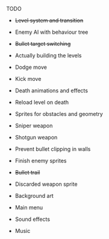 TODO

- ~~Level system and transition~~
- Enemy AI with behaviour tree
- ~~Bullet target switching~~
- Actually building the levels
- Dodge move
- Kick move

- Death animations and effects
- Reload level on death
- Sprites for obstacles and geometry
- Sniper weapon
- Shotgun weapon
- Prevent bullet clipping in walls

- Finish enemy sprites
- ~~Bullet trail~~
- Discarded weapon sprite
- Background art
- Main menu
- Sound effects
- Music